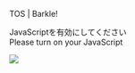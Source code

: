 TOS | Barkle!

JavaScriptを有効にしてください  
Please turn on your JavaScript

![](/static-assets/splash.png?1726923451240)